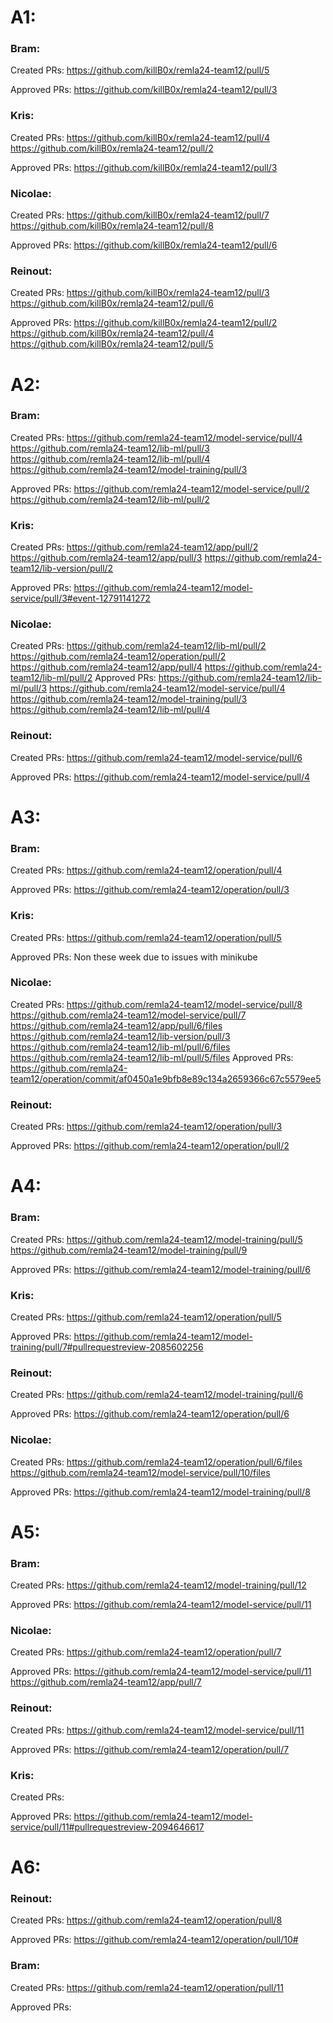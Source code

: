 # A1:

### Bram:
Created PRs:
https://github.com/killB0x/remla24-team12/pull/5

Approved PRs:
https://github.com/killB0x/remla24-team12/pull/3


### Kris:
Created PRs:
https://github.com/killB0x/remla24-team12/pull/4
https://github.com/killB0x/remla24-team12/pull/2

Approved PRs:
https://github.com/killB0x/remla24-team12/pull/3


### Nicolae:
Created PRs:
https://github.com/killB0x/remla24-team12/pull/7
https://github.com/killB0x/remla24-team12/pull/8

Approved PRs:
https://github.com/killB0x/remla24-team12/pull/6

### Reinout:
Created PRs:
https://github.com/killB0x/remla24-team12/pull/3
https://github.com/killB0x/remla24-team12/pull/6

Approved PRs:
https://github.com/killB0x/remla24-team12/pull/2
https://github.com/killB0x/remla24-team12/pull/4
https://github.com/killB0x/remla24-team12/pull/5

# A2:

### Bram:
Created PRs:
https://github.com/remla24-team12/model-service/pull/4
https://github.com/remla24-team12/lib-ml/pull/3
https://github.com/remla24-team12/lib-ml/pull/4
https://github.com/remla24-team12/model-training/pull/3

Approved PRs:
https://github.com/remla24-team12/model-service/pull/2
https://github.com/remla24-team12/lib-ml/pull/2


### Kris:
Created PRs:
https://github.com/remla24-team12/app/pull/2
https://github.com/remla24-team12/app/pull/3
https://github.com/remla24-team12/lib-version/pull/2

Approved PRs:
https://github.com/remla24-team12/model-service/pull/3#event-12791141272


### Nicolae:
Created PRs:
https://github.com/remla24-team12/lib-ml/pull/2
https://github.com/remla24-team12/operation/pull/2
https://github.com/remla24-team12/app/pull/4
https://github.com/remla24-team12/lib-ml/pull/2
Approved PRs:
https://github.com/remla24-team12/lib-ml/pull/3
https://github.com/remla24-team12/model-service/pull/4
https://github.com/remla24-team12/model-training/pull/3
https://github.com/remla24-team12/lib-ml/pull/4

### Reinout:
Created PRs:
https://github.com/remla24-team12/model-service/pull/6

Approved PRs:
https://github.com/remla24-team12/model-service/pull/4

# A3:

### Bram:
Created PRs:
https://github.com/remla24-team12/operation/pull/4

Approved PRs:
https://github.com/remla24-team12/operation/pull/3


### Kris:
Created PRs:
https://github.com/remla24-team12/operation/pull/5

Approved PRs:
Non these week due to issues with minikube



### Nicolae:
Created PRs:
https://github.com/remla24-team12/model-service/pull/8
https://github.com/remla24-team12/model-service/pull/7
https://github.com/remla24-team12/app/pull/6/files
https://github.com/remla24-team12/lib-version/pull/3
https://github.com/remla24-team12/lib-ml/pull/6/files
https://github.com/remla24-team12/lib-ml/pull/5/files
Approved PRs:
https://github.com/remla24-team12/operation/commit/af0450a1e9bfb8e89c134a2659366c67c5579ee5

### Reinout:
Created PRs:
https://github.com/remla24-team12/operation/pull/3

Approved PRs:
https://github.com/remla24-team12/operation/pull/2


# A4:

### Bram:
Created PRs:
https://github.com/remla24-team12/model-training/pull/5
https://github.com/remla24-team12/model-training/pull/9

Approved PRs:
https://github.com/remla24-team12/model-training/pull/6

### Kris:
Created PRs:
https://github.com/remla24-team12/operation/pull/5

Approved PRs:
https://github.com/remla24-team12/model-training/pull/7#pullrequestreview-2085602256


### Reinout:
Created PRs:
https://github.com/remla24-team12/model-training/pull/6

Approved PRs:
https://github.com/remla24-team12/operation/pull/6

### Nicolae:
Created PRs:
https://github.com/remla24-team12/operation/pull/6/files
https://github.com/remla24-team12/model-service/pull/10/files

Approved PRs:
https://github.com/remla24-team12/model-training/pull/8

# A5:

### Bram:
Created PRs:
https://github.com/remla24-team12/model-training/pull/12

Approved PRs:
https://github.com/remla24-team12/model-service/pull/11

### Nicolae:
Created PRs:
https://github.com/remla24-team12/operation/pull/7

Approved PRs:
https://github.com/remla24-team12/model-service/pull/11
https://github.com/remla24-team12/app/pull/7

### Reinout:
Created PRs:
https://github.com/remla24-team12/model-service/pull/11

Approved PRs:
https://github.com/remla24-team12/operation/pull/7

### Kris:
Created PRs:

Approved PRs:
https://github.com/remla24-team12/model-service/pull/11#pullrequestreview-2094646617


# A6:
### Reinout:
Created PRs:
https://github.com/remla24-team12/operation/pull/8

Approved PRs:
https://github.com/remla24-team12/operation/pull/10#

### Bram:
Created PRs:
https://github.com/remla24-team12/operation/pull/11

Approved PRs:

